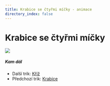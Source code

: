 ```yaml
---
title: Krabice se čtyřmi míčky - animace
directory_index: false
---
```


# Krabice se čtyřmi míčky

![](/animace/img/4-ball-box-a.gif)

##### Kam dál

- Další trik: [Kříž](4-ball-cross-a.html "Další trik Kříž")
- Předchozí trik: [Krabice](box-see-saw.html "Předchozí trik Krabice")

